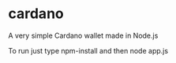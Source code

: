 # cardano

A very simple Cardano wallet made in Node.js

To run just type npm-install and then node app.js
